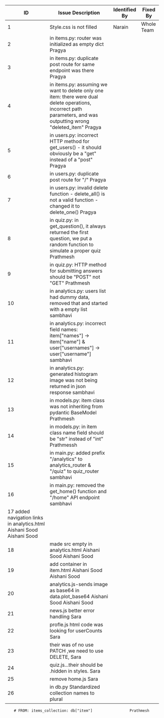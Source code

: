 | ID  | Issue Description                        | Identified By | Fixed By     |
|-----|------------------------------------------|---------------|--------------|
| 1   | Style.css is not filled                                    |         Narain |     Whole Team     |
| 2   | in items.py: router was initialized as empty dict                       Pragya               
| 3   | in items.py: duplicate post route for same endpoint was there            Pragya                           
| 4   | in items.py: assuming we want to delete only one item: there were dual delete operations, incorrect path parameters, and was outputting wrong "deleted_item"                                                                       Pragya
| 5   | in users.py: incorrect HTTP method for get_users() - it should obviously be a "get" instead of a "post"  Pragya
| 6   | in users.py: duplicate post route for "/"                               Pragya
| 7   | in users.py: invalid delete function - delete_all() is not a valid function - changed it to delete_one()    Pragya
| 8   | in quiz.py: in get_question(), it always returned the first question, we put a random function to simulate a proper quiz    Prathmesh
| 9   | in quiz.py: HTTP method for submitting answers should be "POST" not "GET"                          Prathmesh
| 10  | in analytics.py: users list had dummy data, removed that and started with a empty list  sambhavi
| 11  | in analytics.py: incorrect field names: item["names"] -> item["name"] & user["usernames"] -> user["username"]   sambhavi
| 12  | in analytics.py: generated histogram image was not being returned in json response sambhavi
| 13  | in models.py: item class was not inheriting from pydantic BaseModel    Prathmesh
| 14  | in models.py: in item class name field should be "str" instead of "int" Prathmessh
| 15  | in main.py: added prefix "/analytics" to analytics_router & "/quiz" to quiz_router   sambhavi
| 16  | in main.py: removed the get_home() function and "/home" API endpoint    sambhavi
| 17   added navigation links in analytics.html      Aishani Sood       Aishani Sood              |               |              |
| 18   | made src empty in analytics.html          Aishani Sood      Aishani Sood               |               |              |
| 19  |       add container in item.html          Aishani Sood     Aishani Sood                    |               |              |
| 20  |analytics.js-sends image as base64 in data.plot_base64  Aishani Sood  Aishani Sood
| 21 | news.js   better error  handling           Sara
|22|  profle.js html code was looking for userCounts Sara
|23| their was of no use PATCH ,we need to use DELETE,    Sara                                 |               |            
 24 | quiz.js...their should be .hidden in styles. Sara    
|25| remove home.js  Sara
 26 | in db.py Standardized collection names to plural     
        # FROM: items_collection: db["item"]                 Prathmesh 